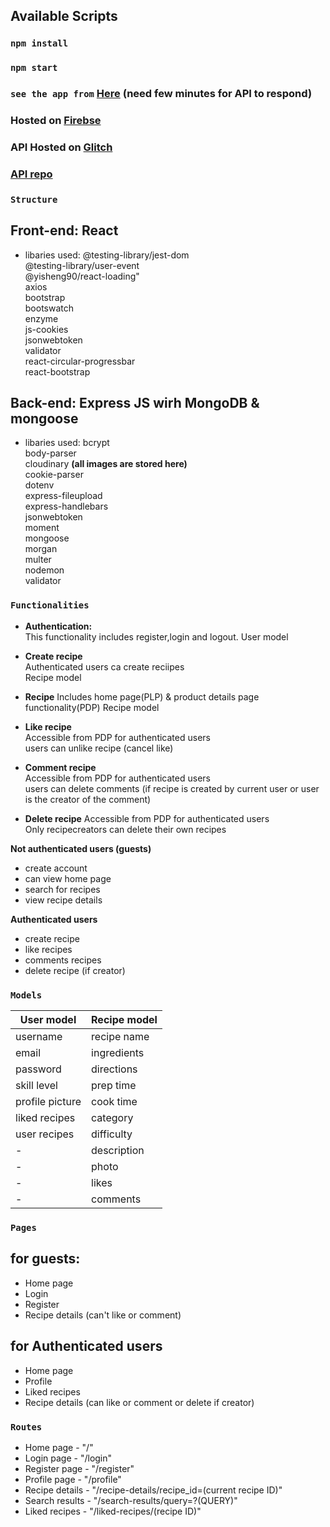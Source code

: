 ## Available Scripts

### `npm install`
### `npm start`

### `see the app from` [Here](https://recipesapp-cd316.web.app/ "website") (need few minutes for API to respond)
### Hosted on [Firebse](https://firebase.google.com/ "firebase")
### API Hosted on [Glitch](https://glitch.com/ "Glitch")
### [API repo](https://github.com/Nikolov0080/API_recipes "API repo")


### `Structure`

Front-end: React  
--------------
- libaries used:
 @testing-library/jest-dom  
 @testing-library/user-event  
 @yisheng90/react-loading"  
 axios  
 bootstrap  
 bootswatch  
 enzyme  
 js-cookies  
 jsonwebtoken  
 validator  
 react-circular-progressbar  
 react-bootstrap  
 
 Back-end: Express JS wirh MongoDB & mongoose
 ---------------
 - libaries used:
 bcrypt  
    body-parser  
    cloudinary  **(all images are stored here)**  
    cookie-parser  
    dotenv  
    express-fileupload  
    express-handlebars  
    jsonwebtoken  
    moment  
    mongoose  
    morgan  
    multer  
    nodemon  
    validator  

### `Functionalities`   

- **Authentication:**  
This functionality includes register,login and logout.
User model  

- **Create recipe**   
Authenticated users ca create reciipes  
Recipe model  

- **Recipe**
Includes home page(PLP) & product details page functionality(PDP)
Recipe model

- **Like recipe**  
Accessible from PDP for authenticated users  
users can unlike recipe (cancel like)  

- **Comment recipe**  
 Accessible from PDP for authenticated users  
users can delete comments 
(if recipe is created by current user or user is the creator of the comment)   

- **Delete recipe**
Accessible from PDP for authenticated users  
Only recipecreators can delete their own recipes  

**Not authenticated users (guests)**  
- create account  
- can view home page  
- search for recipes  
- view recipe details  
 
 **Authenticated users**  
 - create recipe  
 - like recipes  
 - comments recipes  
 - delete recipe (if creator)  

 ### **`Models`**

User model       | Recipe model | 
-----------------|--------------|
username         |recipe name   |
email            |ingredients   |
password         |directions    |
skill level      |prep time     |
profile picture  |cook time     |
liked recipes    |category      |
user recipes     |difficulty    |
|-               |description   |
|-               |photo         |
|-               |likes         |
|-               |comments      |


 ### **`Pages`**
 
  for guests:
 --------------
 - Home page
 - Login 
 - Register
 - Recipe details (can't like or comment)
 
  for Authenticated users
  --------------
 - Home page
 - Profile
 - Liked recipes
 - Recipe details (can like or comment or delete if creator)
 
 ### **`Routes`**  
- Home page - "/"  
- Login page - "/login"
- Register page - "/register"
- Profile page - "/profile"
- Recipe details - "/recipe-details/recipe_id=(current recipe ID)"  
- Search results - "/search-results/query=?(QUERY)"  
- Liked recipes - "/liked-recipes/(recipe ID)"  
